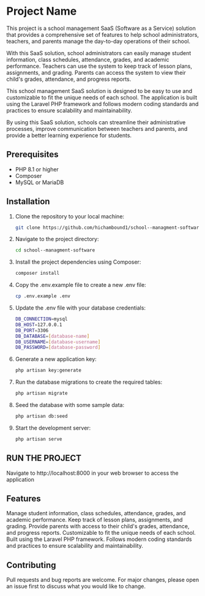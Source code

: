 # Project Name

This project is a school management SaaS (Software as a Service) solution that provides a comprehensive set of features to help school administrators, teachers, and parents manage the day-to-day operations of their school.

With this SaaS solution, school administrators can easily manage student information, class schedules, attendance, grades, and academic performance. Teachers can use the system to keep track of lesson plans, assignments, and grading. Parents can access the system to view their child's grades, attendance, and progress reports.

This school management SaaS solution is designed to be easy to use and customizable to fit the unique needs of each school. The application is built using the Laravel PHP framework and follows modern coding standards and practices to ensure scalability and maintainability.

By using this SaaS solution, schools can streamline their administrative processes, improve communication between teachers and parents, and provide a better learning experience for students.

## Prerequisites

- PHP 8.1 or higher
- Composer
- MySQL or MariaDB

## Installation

1. Clone the repository to your local machine:

   ```bash
   git clone https://github.com/hichambound1/school--managment-software.git

2. Navigate to the project directory:
   
   ```bash
   cd school--managment-software

3. Install the project dependencies using Composer:

    ```bash
    composer install

4. Copy the .env.example file to create a new .env file:
    
    ```bash
    cp .env.example .env
    
5. Update the .env file with your database credentials:

    ```bash
    DB_CONNECTION=mysql
    DB_HOST=127.0.0.1
    DB_PORT=3306
    DB_DATABASE=[database-name]
    DB_USERNAME=[database-username]
    DB_PASSWORD=[database-password]

6. Generate a new application key:
    
    ```bash
    php artisan key:generate

7. Run the database migrations to create the required tables:

    ```bash
    php artisan migrate

8. Seed the database with some sample data:

    ```bash
    php artisan db:seed

9. Start the development server:

    ```bash
    php artisan serve

## RUN THE PROJECT

Navigate to http://localhost:8000 in your web browser to access the application

## Features

Manage student information, class schedules, attendance, grades, and academic performance.
Keep track of lesson plans, assignments, and grading.
Provide parents with access to their child's grades, attendance, and progress reports.
Customizable to fit the unique needs of each school.
Built using the Laravel PHP framework.
Follows modern coding standards and practices to ensure scalability and maintainability.

## Contributing

Pull requests and bug reports are welcome. For major changes, please open an issue first to discuss what you would like to change.


